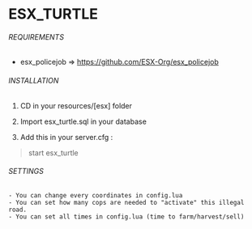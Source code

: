 # ESX_TURTLE

###### REQUIREMENTS

   - esx_policejob => https://github.com/ESX-Org/esx_policejob

###### INSTALLATION

1.	CD in your resources/[esx] folder

2.	Import esx_turtle.sql in your database

3.	Add this in your server.cfg :

> start esx_turtle

###### SETTINGS

    - You can change every coordinates in config.lua
    - You can set how many cops are needed to "activate" this illegal road.
    - You can set all times in config.lua (time to farm/harvest/sell)